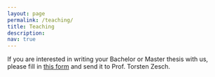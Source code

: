 ```yaml
---
layout: page
permalink: /teaching/
title: Teaching
description: 
nav: true
---
```


If you are interested in writing your Bachelor or Master thesis with us, please fill in [this form](thesis_topic_questionnaire_FUH.pdf) and send it to Prof. Torsten Zesch.